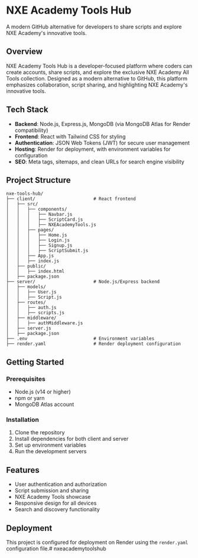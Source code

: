 # NXE Academy Tools Hub

A modern GitHub alternative for developers to share scripts and explore NXE Academy's innovative tools.

## Overview

NXE Academy Tools Hub is a developer-focused platform where coders can create accounts, share scripts, and explore the exclusive NXE Academy All Tools collection. Designed as a modern alternative to GitHub, this platform emphasizes collaboration, script sharing, and highlighting NXE Academy's innovative tools.

## Tech Stack

- **Backend**: Node.js, Express.js, MongoDB (via MongoDB Atlas for Render compatibility)
- **Frontend**: React with Tailwind CSS for styling
- **Authentication**: JSON Web Tokens (JWT) for secure user management
- **Hosting**: Render for deployment, with environment variables for configuration
- **SEO**: Meta tags, sitemaps, and clean URLs for search engine visibility

## Project Structure

```
nxe-tools-hub/
├── client/                      # React frontend
│   ├── src/
│   │   ├── components/
│   │   │   ├── Navbar.js
│   │   │   ├── ScriptCard.js
│   │   │   ├── NXEAcademyTools.js
│   │   ├── pages/
│   │   │   ├── Home.js
│   │   │   ├── Login.js
│   │   │   ├── Signup.js
│   │   │   ├── ScriptSubmit.js
│   │   ├── App.js
│   │   ├── index.js
│   ├── public/
│   │   ├── index.html
│   ├── package.json
├── server/                      # Node.js/Express backend
│   ├── models/
│   │   ├── User.js
│   │   ├── Script.js
│   ├── routes/
│   │   ├── auth.js
│   │   ├── scripts.js
│   ├── middleware/
│   │   ├── authMiddleware.js
│   ├── server.js
│   ├── package.json
├── .env                         # Environment variables
├── render.yaml                  # Render deployment configuration
```

## Getting Started

### Prerequisites

- Node.js (v14 or higher)
- npm or yarn
- MongoDB Atlas account

### Installation

1. Clone the repository
2. Install dependencies for both client and server
3. Set up environment variables
4. Run the development servers

## Features

- User authentication and authorization
- Script submission and sharing
- NXE Academy Tools showcase
- Responsive design for all devices
- Search and discovery functionality

## Deployment

This project is configured for deployment on Render using the `render.yaml` configuration file.#   n x e a c a d e m y t o o l s h u b  
 